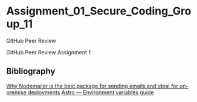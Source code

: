 # Assignment_01_Secure_Coding_Group_11

GitHub Peer Review

GitHub Peer Review Assignment 1

## Bibliography

[Why Nodemailer is the best package for sending emails and ideal for on-premise deployments](https://mrfreelancer9.medium.com/why-nodemailer-is-the-best-package-for-sending-emails-and-ideal-for-on-premise-deployments-f0e2420237e2)
[Astro — Environment variables guide](https://docs.astro.build/en/guides/environment-variables/)
